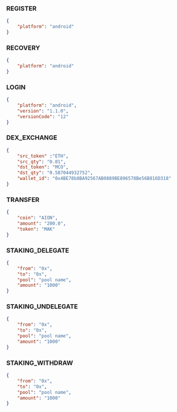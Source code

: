 ### REGISTER
``` json
{
    "platform": "android"
}
```
### RECOVERY
``` json
{
    "platform": "android"
}
```
### LOGIN
``` json
{
    "platform": "android",
    "version": "1.1.0",
    "versionCode": "12"
}
```
### DEX_EXCHANGE
``` json
{
    "src_token" :"ETH",
    "src_qty": "0.01",
    "dst_token": "MCO",
    "dst_qty": "0.587044932752",
    "wallet_id": "0x4BE78b8BA92567AB0889BE896578Be56B816D318"
}
```
### TRANSFER
``` json
{
    "coin": "AION",
    "amount": "200.0",
    "token": "MAK"
}
```
### STAKING_DELEGATE
``` json
{
    "from": "0x",
    "to": "0x",
    "pool": "pool name",
    "amount": "1000"
}
```
### STAKING_UNDELEGATE
``` json
{
    "from": "0x",
    "to": "0x", 
    "pool": "pool name",
    "amount": "1000"
}
```
### STAKING_WITHDRAW
``` json
{
    "from": "0x",
    "to": "0x",
    "pool": "pool name",
    "amount": "1000"
}
```